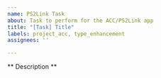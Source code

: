 ```yaml
---
name: PS2Link Task
about: Task to perform for the ACC/PS2Link app
title: "[Task] Title"
labels: project_acc, type_enhancement
assignees: ''

---
```


** Description **
